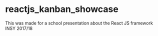 # reactjs_kanban_showcase

This was made for a school presentation about the React JS framework
INSY 2017/18